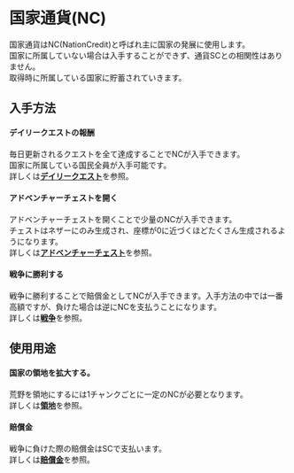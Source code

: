 # 国家通貨(NC)
国家通貨はNC(NationCredit)と呼ばれ主に国家の発展に使用します。  
国家に所属していない場合は入手することができず、通貨SCとの相関性はありません。  
取得時に所属している国家に貯蓄されていきます。  

## 入手方法
#### デイリークエストの報酬  

毎日更新されるクエストを全て達成することでNCが入手できます。  
国家に所属している国民全員が入手可能です。  
詳しくは[**デイリークエスト**](/guide/dailyquest)を参照。

#### アドベンチャーチェストを開く  

アドベンチャーチェストを開くことで少量のNCが入手できます。  
チェストはネザーにのみ生成され、座標が0に近づくほどたくさん生成されるようになります。  
詳しくは[**アドベンチャーチェスト**](/guide/adventurechest)を参照。

#### 戦争に勝利する  

戦争に勝利することで賠償金としてNCが入手できます。入手方法の中では一番高額ですが、負けた場合は逆にNCを支払うことになります。  
詳しくは[**戦争**](/guide/war)を参照。


## 使用用途
#### 国家の領地を拡大する。  

荒野を領地にするには1チャンクごとに一定のNCが必要となります。  
詳しくは[**領地**](/guide/territory)を参照。

#### 賠償金  

戦争に負けた際の賠償金はSCで支払います。  
詳しくは[**賠償金**](/guide/reparations)を参照。
